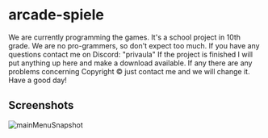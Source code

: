 # arcade-spiele
We are currently programming the games.
It's a school project in 10th grade.
We are no pro-grammers, so don't expect too much.
If you have any questions contact me on Discord: "privaula"
If the project is finished I will put anything up here and make a download available.
If any there are any problems concerning Copyright © just contact me and we will change it.
Have a good day!

## Screenshots

![mainMenuSnapshot](https://github.com/Privaula/arcade-spiele/assets/43094366/353deae2-96ab-4a5c-b9fa-efe4ab7118ff)
